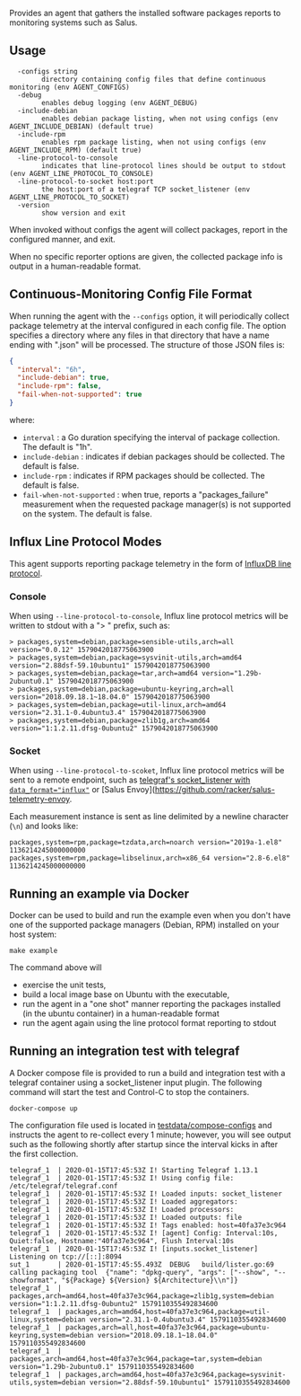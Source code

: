 Provides an agent that gathers the installed software packages reports to monitoring systems such as Salus.

## Usage

```
  -configs string
    	directory containing config files that define continuous monitoring (env AGENT_CONFIGS)
  -debug
    	enables debug logging (env AGENT_DEBUG)
  -include-debian
    	enables debian package listing, when not using configs (env AGENT_INCLUDE_DEBIAN) (default true)
  -include-rpm
    	enables rpm package listing, when not using configs (env AGENT_INCLUDE_RPM) (default true)
  -line-protocol-to-console
    	indicates that line-protocol lines should be output to stdout (env AGENT_LINE_PROTOCOL_TO_CONSOLE)
  -line-protocol-to-socket host:port
    	the host:port of a telegraf TCP socket_listener (env AGENT_LINE_PROTOCOL_TO_SOCKET)
  -version
    	show version and exit
```

When invoked without configs the agent will collect packages, report in the configured manner, and exit.

When no specific reporter options are given, the collected package info is output in a human-readable format.

## Continuous-Monitoring Config File Format

When running the agent with the `--configs` option, it will periodically collect package telemetry at the interval configured in each config file. The option specifies a directory where any files in that directory that have a name ending with ".json" will be processed. The structure of those JSON files is:

```json
{
  "interval": "6h",
  "include-debian": true,
  "include-rpm": false,
  "fail-when-not-supported": true
}
```

where:
- `interval` : a Go duration specifying the interval of package collection. The default is "1h".
- `include-debian` : indicates if debian packages should be collected. The default is false.
- `include-rpm` : indicates if RPM packages should be collected. The default is false.
- `fail-when-not-supported` : when true, reports a "packages_failure" measurement when the requested package manager(s) is not supported on the system. The default is false.

## Influx Line Protocol Modes

This agent supports reporting package telemetry in the form of [InfluxDB line protocol](https://docs.influxdata.com/influxdb/v1.7/write_protocols/line_protocol_tutorial/).

### Console

When using `--line-protocol-to-console`, Influx line protocol metrics will be written to stdout with a "> " prefix, such as:

```
> packages,system=debian,package=sensible-utils,arch=all version="0.0.12" 1579042018775063900
> packages,system=debian,package=sysvinit-utils,arch=amd64 version="2.88dsf-59.10ubuntu1" 1579042018775063900
> packages,system=debian,package=tar,arch=amd64 version="1.29b-2ubuntu0.1" 1579042018775063900
> packages,system=debian,package=ubuntu-keyring,arch=all version="2018.09.18.1~18.04.0" 1579042018775063900
> packages,system=debian,package=util-linux,arch=amd64 version="2.31.1-0.4ubuntu3.4" 1579042018775063900
> packages,system=debian,package=zlib1g,arch=amd64 version="1:1.2.11.dfsg-0ubuntu2" 1579042018775063900
```

### Socket

When using `--line-protocol-to-scoket`, Influx line protocol metrics will be sent to a remote endpoint, such as [telegraf's socket_listener with `data_format="influx"`](https://github.com/influxdata/telegraf/tree/master/plugins/inputs/socket_listener) or [Salus Envoy](https://github.com/racker/salus-telemetry-envoy. 

Each measurement instance is sent as line delimited by a newline character (`\n`) and looks like:

```
packages,system=rpm,package=tzdata,arch=noarch version="2019a-1.el8" 1136214245000000000
packages,system=rpm,package=libselinux,arch=x86_64 version="2.8-6.el8" 1136214245000000000
``` 

## Running an example via Docker

Docker can be used to build and run the example even when you don't have one of the supported package managers (Debian, RPM) installed on your host system:

```
make example
```

The command above will 
- exercise the unit tests, 
- build a local image base on Ubuntu with the executable,
- run the agent in a "one shot" manner reporting the packages installed (in the ubuntu container) in a human-readable format
- run the agent again using the line protocol format reporting to stdout

## Running an integration test with telegraf

A Docker compose file is provided to run a build and integration test with a telegraf container using a socket_listener input plugin. The following command will start the test and Control-C to stop the containers.

```
docker-compose up
```

The configuration file used is located in [testdata/compose-configs](testdata/compose-configs) and instructs the agent to re-collect every 1 minute; however, you will see output such as the following shortly after startup since the interval kicks in after the first collection.

```
telegraf_1  | 2020-01-15T17:45:53Z I! Starting Telegraf 1.13.1
telegraf_1  | 2020-01-15T17:45:53Z I! Using config file: /etc/telegraf/telegraf.conf
telegraf_1  | 2020-01-15T17:45:53Z I! Loaded inputs: socket_listener
telegraf_1  | 2020-01-15T17:45:53Z I! Loaded aggregators:
telegraf_1  | 2020-01-15T17:45:53Z I! Loaded processors:
telegraf_1  | 2020-01-15T17:45:53Z I! Loaded outputs: file
telegraf_1  | 2020-01-15T17:45:53Z I! Tags enabled: host=40fa37e3c964
telegraf_1  | 2020-01-15T17:45:53Z I! [agent] Config: Interval:10s, Quiet:false, Hostname:"40fa37e3c964", Flush Interval:10s
telegraf_1  | 2020-01-15T17:45:53Z I! [inputs.socket_listener] Listening on tcp://[::]:8094
sut_1       | 2020-01-15T17:45:55.493Z	DEBUG	build/lister.go:69	calling packaging tool	{"name": "dpkg-query", "args": ["--show", "--showformat", "${Package} ${Version} ${Architecture}\\n"]}
telegraf_1  | packages,arch=amd64,host=40fa37e3c964,package=zlib1g,system=debian version="1:1.2.11.dfsg-0ubuntu2" 1579110355492834600
telegraf_1  | packages,arch=amd64,host=40fa37e3c964,package=util-linux,system=debian version="2.31.1-0.4ubuntu3.4" 1579110355492834600
telegraf_1  | packages,arch=all,host=40fa37e3c964,package=ubuntu-keyring,system=debian version="2018.09.18.1~18.04.0" 1579110355492834600
telegraf_1  | packages,arch=amd64,host=40fa37e3c964,package=tar,system=debian version="1.29b-2ubuntu0.1" 1579110355492834600
telegraf_1  | packages,arch=amd64,host=40fa37e3c964,package=sysvinit-utils,system=debian version="2.88dsf-59.10ubuntu1" 1579110355492834600
```